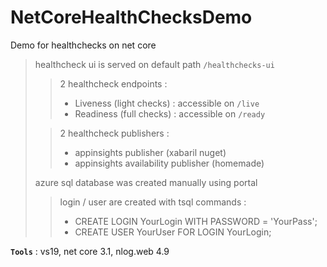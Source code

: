 # NetCoreHealthChecksDemo
Demo for healthchecks on net core

> healthcheck ui is served on default path `/healthchecks-ui`
>
>> 2 healthcheck endpoints :
>> - Liveness (light checks) : accessible on `/live`
>> - Readiness (full checks) : accessible on `/ready`
>
>> 2 healthcheck publishers :
>> - appinsights publisher (xabaril nuget)
>> - appinsights availability publisher (homemade)
>
> azure sql database was created manually using portal
>> login / user are created with tsql commands :
>> - CREATE LOGIN YourLogin WITH PASSWORD = 'YourPass';
>> - CREATE USER YourUser FOR LOGIN YourLogin;

**`Tools`** : vs19, net core 3.1, nlog.web 4.9